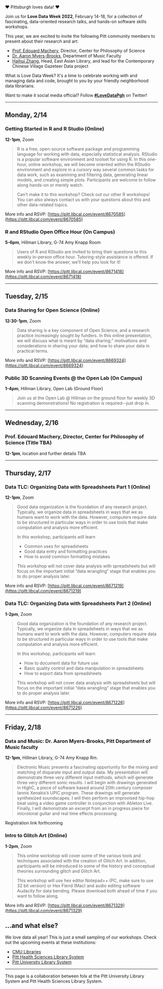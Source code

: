 ♥ Pittsburgh loves data! ♥

Join us for **Love Data Week 2022**, February 14-18, for a collection of fascinating, data-oriented research talks, and hands-on software skills workshops.

This year, we are excited to invite the following Pitt community members to present about their research and art: 

* [Prof. Edouard Machery](https://www.hps.pitt.edu/people/edouard-machery), Director, Center for Philosophy of Science
* [Dr. Aaron Myers-Brooks](https://www.music.pitt.edu/people/aaron-myers-brooks), Department of Music Faculty
* [Haihui Zhang](https://pitt.libguides.com/haihuizhang), Head, East Asian Library, and lead for the Contemporary Chinese Village Gazeteer Data project

What is Love Data Week? It's a time to celebrate working with and managing data and code, brought to you by your friendly neighborhood data librarians. 

Want to make it social media official? Follow [**#LoveDataPgh**](https://twitter.com/search?q=%23lovedatapgh) on Twitter!

----------

## Monday, 2/14
### <a name="mon-uls-1"></a>Getting Started in R and R Studio (Online)
**12-1pm**, Zoom
>R is a free, open-source software package and programming language for working with data, especially statistical analysis. RStudio is a popular software environment and toolset for using R. In this one-hour, online workshop, we will become oriented within the RStudio environment and explore in a cursory way several common tasks for data work, such as examining and filtering data, generating linear models, and creating simple plots. Participants are welcome to follow along hands-on or merely watch.
>
>Can't make it to this workshop? Check out our other R workshops! You can also always contact us with your questions about this and other data-related topics.

More info and RSVP: [https://pitt.libcal.com/event/8670585](https://pitt.libcal.com/event/8670585)

### <a name="mon-uls-2"></a>R and RStudio Open Office Hour (On Campus)
**5-6pm**, Hillman Library, G-74 Amy Knapp Room
>Users of R and RStudio are invited to bring their questions to this weekly in-person office hour. Tutoring-style assistance is offered. If we don’t know the answer, we’ll help you look for it!

More info and RSVP: [https://pitt.libcal.com/event/8671418](https://pitt.libcal.com/event/8671418)

----------

## Tuesday, 2/15
### <a name="tues-uls-1"></a>Data Sharing for Open Science (Online)
**12:30-1pm**, Zoom
>Data sharing is a key component of Open Science, and a research practice increasingly sought by funders. In this online presentation, we will discuss what is meant by “data sharing;” motivations and considerations in sharing your data; and how to share your data in practical terms.

More info and RSVP: [https://pitt.libcal.com/event/8669324](https://pitt.libcal.com/event/8669324)

### <a name="tues-uls-2"></a>Public 3D Scanning Events @ the Open Lab (On Campus)
**1-4pm**, Hillman Library, Open Lab (Ground Floor)
>Join us at the Open Lab @ Hillman on the ground floor for weekly 3D scanning demonstrations! No registration is required--just drop in.

----------

## Wednesday, 2/16
### <a name="wed-uls-1"></a>Prof. Edouard Machery, Director, Center for Philosophy of Science (Title TBA)
**12-1pm**, location and further details TBA

----------

## Thursday, 2/17
### <a name="thurs-uls-1"></a>Data TLC: Organizing Data with Spreadsheets Part 1 (Online)
**12-1pm**, Zoom
>Good data organization is the foundation of any research project. Typically, we organize data in spreadsheets in ways that we as humans want to work with the data. However, computers require data to be structured in particular ways in order to use tools that make computation and analysis more efficient.
>
>In this workshop, participants will learn  
>
>* Common uses for spreadsheets
>* Good data entry and formatting practices
>* How to avoid common formatting mistakes  
>
>This workshop will not cover data analysis with spreadsheets but will focus on the important initial “data wrangling” stage that enables you to do proper analysis later.

More info and RSVP: [https://pitt.libcal.com/event/8671219](https://pitt.libcal.com/event/8671219)

### <a name="thurs-uls-2"></a>Data TLC: Organizing Data with Spreadsheets Part 2 (Online)
**1-2pm**, Zoom
>Good data organization is the foundation of any research project. Typically, we organize data in spreadsheets in ways that we as humans want to work with the data. However, computers require data to be structured in particular ways in order to use tools that make computation and analysis more efficient.
>
>In this workshop, participants will learn  
>
>* How to document data for future use
>* Basic quality control and data manipulation in spreadsheets
>* How to export data from spreadsheets
>
> This workshop will not cover data analysis with spreadsheets but will focus on the important initial “data wrangling” stage that enables you to do proper analysis later.

More info and RSVP: [https://pitt.libcal.com/event/8671226](https://pitt.libcal.com/event/8671226)

----------

## Friday, 2/18
### <a name="fri-uls-1"></a>Data and Music: Dr. Aaron Myers-Brooks, Pitt Department of Music faculty
**12-1pm**, Hillman Library, G-74 Amy Knapp Rm.
>Electronic Music presents a fascinating opportunity for the mixing and matching of disparate input and output data. My presentation will demonstrate three very different input methods, which will generate three very different sonic results. I will begin with drawings generated in HighC, a piece of software based around 20th century composer Iannis Xenakis’s UPIC program. These drawings will generate synthesized soundscapes. I will then perform an improvised hip-hop beat using a video game controller in conjunction with Ableton Live. Finally, I will demonstrate an excerpt from an in progress piece for microtonal guitar and real time effects processing.

Registration link forthcoming

### <a name="fri-uls-2"></a>Intro to Glitch Art (Online)
**1-2pm**, Zoom
>This online workshop will cover some of the various tools and techniques associated with the creation of Glitch Art. In addition, participants will be introduced to some of the history and conceptual theories surrounding glitch and Glitch Art.
>
>This workshop will use hex editor Notepad++ (PC, make sure to use 32 bit version) or Hex Fiend (Mac) and audio editing software Audacity for data bending. Please download both ahead of time if you want to follow along.

More info and RSVP: [https://pitt.libcal.com/event/8671329](https://pitt.libcal.com/event/8671329)

## ...and what else?
We love data all year! This is just a small sampling of our workshops. Check out the upcoming events at these institutions:
* [CMU Libraries](https://cmu.libcal.com/calendar/events/?cid=-1&t=m&d=0000-00-00&cal=-1&inc=0)
* [Pitt Health Sciences Library System](https://www.hsls.pitt.edu/calendar)
* [Pitt University Library System](https://pitt.libcal.com/calendar/today/?cid=2274&t=d&d=0000-00-00&cal=2274&inc=0)

---
This page is a collaboration between folx at the Pitt University Library System and Pitt Health Sciences Library System.
